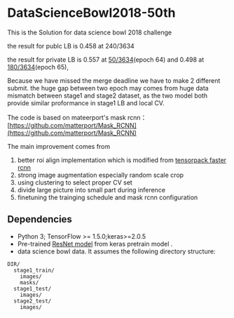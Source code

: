 # DataScienceBowl2018-50th

This is the Solution for data science bowl 2018 challenge

the result for publc LB is 0.458 at 240/3634

the result for private LB is 0.557 at [50/3634](https://www.kaggle.com/bravelucky)(epoch 64) and 0.498 at [180/3634](https://www.kaggle.com/algohunt)(epoch 65), 

Because we have missed the merge deadline we have to make 2 different submit. the huge gap between two epoch may comes from huge data mismatch between stage1 and stage2 dataset, as the two model both provide similar proformance in stage1 LB and local CV.

The code is based on mateerport's mask rcnn：[https://github.com/matterport/Mask_RCNN](https://github.com/matterport/Mask_RCNN)

The main improvement comes from 
1. better roi align implementation which is modified from [tensorpack faster rcnn](https://github.com/ppwwyyxx/tensorpack/tree/master/examples/FasterRCNN)
2. strong image augmentation especially random scale crop
3. using clustering to select proper CV set 
4. divide large picture into small part during inference 
5. finetuning the trainging schedule and mask rcnn configuration

## Dependencies
+ Python 3; TensorFlow >= 1.5.0;keras>=2.0.5
+ Pre-trained [ResNet model](https://github.com/fchollet/deep-learning-models/releases/download/v0.2/resnet50_weights_tf_dim_ordering_tf_kernels_notop.h5) from keras pretrain model .
+ data science bowl data. It assumes the following directory structure:
```
DIR/
  stage1_train/
    images/
    masks/
  stage1_test/
    images/
  stage2_test/
    images/
```
